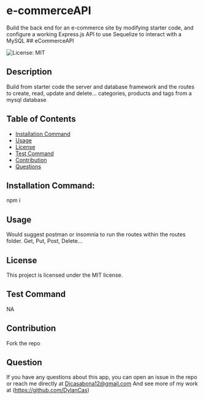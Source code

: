 # e-commerceAPI
Build the back end for an e-commerce site by modifying starter code, and configure a working Express.js API to use Sequelize to interact with a MySQL ## eCommerceAPI

  ![License: MIT](https://img.shields.io/badge/License-MIT-yellow.svg)

## Description

Build from starter code the server and database framework and the routes to create, read, update and delete... categories, products and tags from a mysql database

## Table of  Contents

* [Installation Command](#installCommand)
* [Usage](#usage)
* [License](#license)
* [Test Command](#testCommand)
* [Contribution](#constribution)
* [Questions](#question)

## Installation Command: 
  
npm i

## Usage 

Would suggest postman or insomnia to run the routes within the routes folder. Get, Put, Post, Delete...
## License
    
This project is licensed under the MIT license.

## Test Command

NA

## Contribution

Fork the repo

## Question

If  you have any questions about this app, you can open an issue in the repo or reach me directly at Djcasabona12@gmail.com
And see more of my work at (https://github.com/DylanCas)